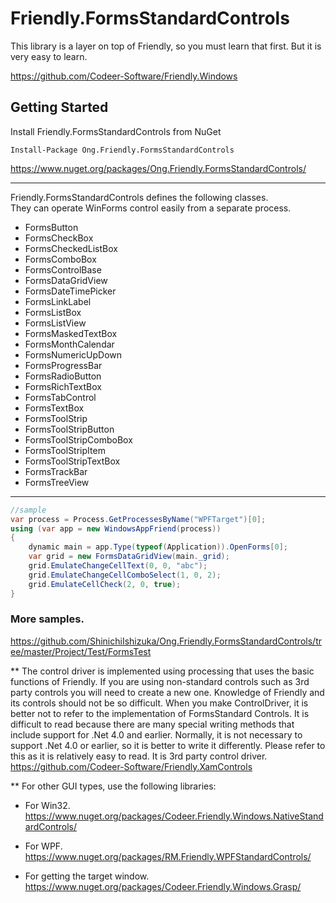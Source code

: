 Friendly.FormsStandardControls
============================

This library is a layer on top of
Friendly, so you must learn that first.
But it is very easy to learn.

https://github.com/Codeer-Software/Friendly.Windows

## Getting Started
Install Friendly.FormsStandardControls from NuGet

    Install-Package Ong.Friendly.FormsStandardControls
https://www.nuget.org/packages/Ong.Friendly.FormsStandardControls/

***
Friendly.FormsStandardControls defines the following classes.   
They can operate WinForms control easily from a separate process.  

* FormsButton
* FormsCheckBox
* FormsCheckedListBox
* FormsComboBox
* FormsControlBase
* FormsDataGridView
* FormsDateTimePicker
* FormsLinkLabel
* FormsListBox
* FormsListView
* FormsMaskedTextBox
* FormsMonthCalendar
* FormsNumericUpDown
* FormsProgressBar
* FormsRadioButton
* FormsRichTextBox
* FormsTabControl
* FormsTextBox
* FormsToolStrip
* FormsToolStripButton
* FormsToolStripComboBox
* FormsToolStripItem
* FormsToolStripTextBox
* FormsTrackBar
* FormsTreeView

***
```cs  
//sample  
var process = Process.GetProcessesByName("WPFTarget")[0];  
using (var app = new WindowsAppFriend(process))  
{  
    dynamic main = app.Type(typeof(Application)).OpenForms[0];  
    var grid = new FormsDataGridView(main._grid);  
    grid.EmulateChangeCellText(0, 0, "abc");  
    grid.EmulateChangeCellComboSelect(1, 0, 2);  
    grid.EmulateCellCheck(2, 0, true);  
}  
```
### More samples.
https://github.com/ShinichiIshizuka/Ong.Friendly.FormsStandardControls/tree/master/Project/Test/FormsTest

**
The control driver is implemented using processing that uses the basic functions of Friendly.
If you are using non-standard controls such as 3rd party controls you will need to create a new one.
Knowledge of Friendly and its controls should not be so difficult.
When you make ControlDriver, it is better not to refer to the implementation of FormsStandard Controls.
It is difficult to read because there are many special writing methods that include support for .Net 4.0 and earlier.
Normally, it is not necessary to support .Net 4.0 or earlier, so it is better to write it differently.
Please refer to this as it is relatively easy to read.
It is 3rd party control driver.
https://github.com/Codeer-Software/Friendly.XamControls<br>

**
For other GUI types, use the following libraries:

* For Win32.  
https://www.nuget.org/packages/Codeer.Friendly.Windows.NativeStandardControls/  

* For WPF.  
https://www.nuget.org/packages/RM.Friendly.WPFStandardControls/

* For getting the target window.  
https://www.nuget.org/packages/Codeer.Friendly.Windows.Grasp/  

